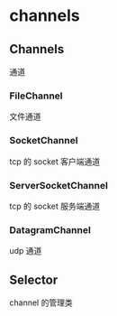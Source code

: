 # channels

## Channels

通道

### FileChannel

文件通道

### SocketChannel

tcp 的 socket 客户端通道

### ServerSocketChannel

tcp 的 socket 服务端通道

### DatagramChannel

udp 通道

## Selector

channel 的管理类

```

```
